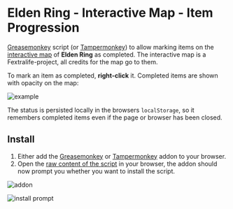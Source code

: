 # Elden Ring - Interactive Map - Item Progression

[Greasemonkey](https://addons.mozilla.org/en-US/firefox/addon/greasemonkey/) script (or [Tampermonkey](https://chrome.google.com/webstore/detail/tampermonkey/dhdgffkkebhmkfjojejmpbldmpobfkfo)) to allow marking items on the [interactive map](https://eldenring.wiki.fextralife.com/Interactive+Map) of **Elden Ring** as completed. The interactive map is a Fextralife-project, all credits for the map go to them.

To mark an item as completed, **right-click** it. Completed items are shown with opacity on the map:

![example](https://i.imgur.com/HwG9ObA.png)

The status is persisted locally in the browsers `localStorage`, so it remembers completed items even if the page or browser has been closed.

## Install

1. Either add the [Greasemonkey](https://addons.mozilla.org/en-US/firefox/addon/greasemonkey/) or [Tampermonkey](https://chrome.google.com/webstore/detail/tampermonkey/dhdgffkkebhmkfjojejmpbldmpobfkfo) addon to your browser.
2. Open the [raw content of the script](https://github.com/Zabuzard/EldenRingInteractiveMapItemProgression/raw/main/eldenRingInteractiveMapItemprogression.user.js) in your browser, the addon should now prompt you whether you want to install the script.

![addon](https://i.imgur.com/AdHpYp7.png)

![install prompt](https://i.imgur.com/0WT7nGs.png)
